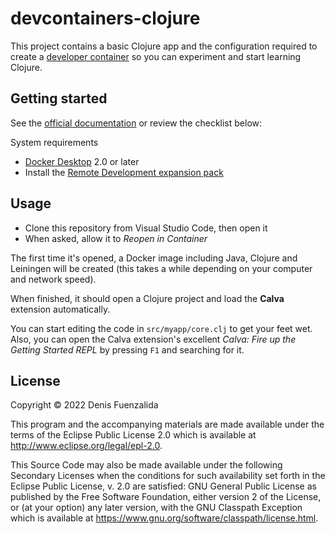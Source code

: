 # devcontainers-clojure

This project contains a basic Clojure app and the configuration required to create a [developer container](https://microsoft.github.io/code-with-engineering-playbook/developer-experience/devcontainers/) so you can experiment and start learning Clojure.

## Getting started

See the [official documentation](https://code.visualstudio.com/docs/remote/containers#_getting-started) or review the checklist below:

System requirements

* [Docker Desktop](https://www.docker.com/get-started) 2.0 or later
* Install the [Remote Development expansion pack](https://aka.ms/vscode-remote/download/extension)
## Usage


* Clone this repository from Visual Studio Code, then open it
* When asked, allow it to *Reopen in Container*

The first time it's opened, a Docker image including Java, Clojure and Leiningen will be created (this takes a while depending on your computer and network speed).

When finished, it should open a Clojure project and load the **Calva** extension automatically.

You can start editing the code in `src/myapp/core.clj` to get your feet wet. Also, you can open the Calva extension's excellent *Calva: Fire up the Getting Started REPL* by pressing `F1` and searching for it.

## License

Copyright © 2022 Denis Fuenzalida

This program and the accompanying materials are made available under the
terms of the Eclipse Public License 2.0 which is available at
http://www.eclipse.org/legal/epl-2.0.

This Source Code may also be made available under the following Secondary
Licenses when the conditions for such availability set forth in the Eclipse
Public License, v. 2.0 are satisfied: GNU General Public License as published by
the Free Software Foundation, either version 2 of the License, or (at your
option) any later version, with the GNU Classpath Exception which is available
at https://www.gnu.org/software/classpath/license.html.
